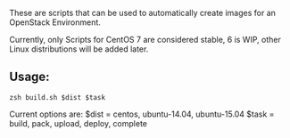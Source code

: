 These are scripts that can be used to automatically create images for an OpenStack Environment.

Currently, only Scripts for CentOS 7 are considered stable, 6 is WIP, other Linux distributions will be added later.

## Usage:
`zsh build.sh $dist $task`

Current options are:
$dist = centos, ubuntu-14.04, ubuntu-15.04
$task = build, pack, upload, deploy, complete